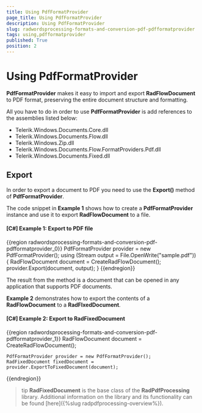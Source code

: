 ```yaml
---
title: Using PdfFormatProvider
page_title: Using PdfFormatProvider
description: Using PdfFormatProvider
slug: radwordsprocessing-formats-and-conversion-pdf-pdfformatprovider
tags: using,pdfformatprovider
published: True
position: 2
---
```


# Using PdfFormatProvider



__PdfFormatProvider__ makes it easy to import and export __RadFlowDocument__ to PDF format, preserving the entire document structure and formatting.
      

All you have to do in order to use __PdfFormatProvider__ is add references to the assemblies listed below:
      

* Telerik.Windows.Documents.Core.dll
* Telerik.Windows.Documents.Flow.dll
* Telerik.Windows.Zip.dll
* Telerik.Windows.Documents.Flow.FormatProviders.Pdf.dll
* Telerik.Windows.Documents.Fixed.dll


## Export

In order to export a document to PDF you need to use the __Export()__ method of __PdfFormatProvider__.
        

The code snippet in __Example 1__ shows how to create a __PdfFormatProvider__ instance and use it to export __RadFlowDocument__ to a file.
        

#### __[C#] Example 1: Export to PDF file__
{{region  radwordsprocessing-formats-and-conversion-pdf-pdfformatprovider_0}}
	PdfFormatProvider provider = new PdfFormatProvider();
	using (Stream output = File.OpenWrite("sample.pdf"))
	{
	    RadFlowDocument document = CreateRadFlowDocument();
	    provider.Export(document, output);
	}
{{endregion}}


The result from the method is a document that can be opened in any application that supports PDF documents.
        

__Example 2__ demonstrates how to export the contents of a __RadFlowDocument__ to a __RadFIxedDocument__. 


#### __[C#] Example 2: Export to RadFixedDocument__
{{region  radwordsprocessing-formats-and-conversion-pdf-pdfformatprovider_1}}
    RadFlowDocument document = CreateRadFlowDocument();

    PdfFormatProvider provider = new PdfFormatProvider();
    RadFixedDocument fixedDocument = provider.ExportToFixedDocument(document);
{{endregion}}


>tip __RadFixedDocument__ is the base class of the __RadPdfProcessing__ library. Additional information on the library and its functionality can be found [here]({%slug radpdfprocessing-overview%}).